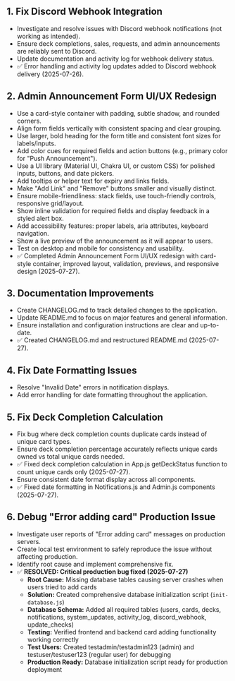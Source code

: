 ## 1. Fix Discord Webhook Integration
- Investigate and resolve issues with Discord webhook notifications (not working as intended).
- Ensure deck completions, sales, requests, and admin announcements are reliably sent to Discord.
- Update documentation and activity log for webhook delivery status.
- ✅ Error handling and activity log updates added to Discord webhook delivery (2025-07-26).

## 2. Admin Announcement Form UI/UX Redesign
- Use a card-style container with padding, subtle shadow, and rounded corners.
- Align form fields vertically with consistent spacing and clear grouping.
- Use larger, bold heading for the form title and consistent font sizes for labels/inputs.
- Add color cues for required fields and action buttons (e.g., primary color for "Push Announcement").
- Use a UI library (Material UI, Chakra UI, or custom CSS) for polished inputs, buttons, and date pickers.
- Add tooltips or helper text for expiry and links fields.
- Make "Add Link" and "Remove" buttons smaller and visually distinct.
- Ensure mobile-friendliness: stack fields, use touch-friendly controls, responsive grid/layout.
- Show inline validation for required fields and display feedback in a styled alert box.
- Add accessibility features: proper labels, aria attributes, keyboard navigation.
- Show a live preview of the announcement as it will appear to users.
- Test on desktop and mobile for consistency and usability.
- ✅ Completed Admin Announcement Form UI/UX redesign with card-style container, improved layout, validation, previews, and responsive design (2025-07-27).

## 3. Documentation Improvements
- Create CHANGELOG.md to track detailed changes to the application.
- Update README.md to focus on major features and general information.
- Ensure installation and configuration instructions are clear and up-to-date.
- ✅ Created CHANGELOG.md and restructured README.md (2025-07-27).

## 4. Fix Date Formatting Issues
- Resolve "Invalid Date" errors in notification displays.
- Add error handling for date formatting throughout the application.

## 5. Fix Deck Completion Calculation
- Fix bug where deck completion counts duplicate cards instead of unique card types.
- Ensure deck completion percentage accurately reflects unique cards owned vs total unique cards needed.
- ✅ Fixed deck completion calculation in App.js getDeckStatus function to count unique cards only (2025-07-27).
- Ensure consistent date format display across all components.
- ✅ Fixed date formatting in Notifications.js and Admin.js components (2025-07-27).

## 6. Debug "Error adding card" Production Issue
- Investigate user reports of "Error adding card" messages on production servers.
- Create local test environment to safely reproduce the issue without affecting production.
- Identify root cause and implement comprehensive fix.
- ✅ **RESOLVED: Critical production bug fixed (2025-07-27)**
  - **Root Cause:** Missing database tables causing server crashes when users tried to add cards
  - **Solution:** Created comprehensive database initialization script (`init-database.js`)
  - **Database Schema:** Added all required tables (users, cards, decks, notifications, system_updates, activity_log, discord_webhook, update_checks)
  - **Testing:** Verified frontend and backend card adding functionality working correctly
  - **Test Users:** Created testadmin/testadmin123 (admin) and testuser/testuser123 (regular user) for debugging
  - **Production Ready:** Database initialization script ready for production deployment
